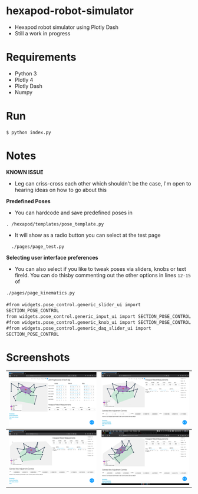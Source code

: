 # hexapod-robot-simulator
- Hexapod robot simulator using Plotly Dash
- Still a work in progress

# Requirements
- Python 3
- Plotly 4
- Plotly Dash
- Numpy

# Run
```
$ python index.py
```
# Notes 
**KNOWN ISSUE**
  - Leg can criss-cross each other which shouldn't be the case, I'm open to hearing ideas on how to go about this

 **Predefined Poses**
  - You can hardcode and save predefined poses in
```
. /hexapod/templates/pose_template.py
```
  - It will show as a radio button you can select at the test page
```
  ./pages/page_test.py
```
**Selecting user interface preferences**
- You can also select if you like to tweak poses via sliders, knobs or
text fireld. You can do thisby commenting out the other options in lines `12-15` of
```
./pages/page_kinematics.py

#from widgets.pose_control.generic_slider_ui import SECTION_POSE_CONTROL
from widgets.pose_control.generic_input_ui import SECTION_POSE_CONTROL
#from widgets.pose_control.generic_knob_ui import SECTION_POSE_CONTROL
#from widgets.pose_control.generic_daq_slider_ui import SECTION_POSE_CONTROL
```

# Screenshots
| ![](./img/screen_shot-v1-4.png) | ![](./img/screen_shot-v1-2.png) |
| ------------- |:-------------:|
| ![](./img/screen_shot-v1-3.png) | ![](./img/screen_shot-v1-1.png) |
